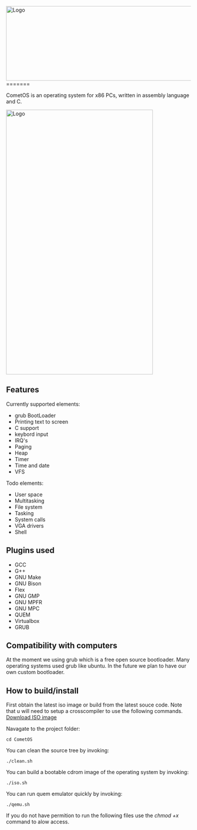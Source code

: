 <img src="documentation/images/cometos-logo.png" alt="Logo" height="203" width="700">
=======

CometOS is an operating system for x86 PCs, written in assembly language and C.

<img src="documentation/images/CometOS-kernel-2015-08-06.png" alt="Logo" height="720" width="400">

## Features

Currently supported elements:

- grub BootLoader
- Printing text to screen
- C support
- keybord input
- IRQ's
- Paging
- Heap
- Timer
- Time and date
- VFS

Todo elements:

- User space
- Multitasking
- File system
- Tasking
- System calls
- VGA drivers
- Shell

## Plugins used

- GCC
- G++
- GNU Make
- GNU Bison
- Flex
- GNU GMP
- GNU MPFR
- GNU MPC
- QUEM
- Virtualbox
- GRUB

## Compatibility with computers

At the moment we using grub which is a free open source bootloader. Many operating systems used grub like ubuntu. In the future we plan to have our own custom bootloader.

## How to build/install

First obtain the latest iso image or build from the latest souce code. Note that u will need to setup a crosscompiler to use the following commands.
[Download ISO image](#)

Navagate to the project folder:
```
cd CometOS
```

You can clean the source tree by invoking:
```
./clean.sh
```

You can build a bootable cdrom image of the operating system by invoking:
```
./iso.sh
```

You can run quem emulator quickly by invoking:
```
./qemu.sh
```

If you do not have permition to run the following files use the *chmod +x* command to alow access.
